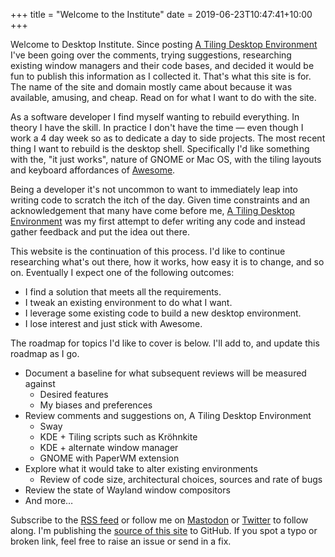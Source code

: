 +++
title = "Welcome to the Institute"
date = 2019-06-23T10:47:41+10:00
+++

Welcome to Desktop Institute. Since posting [A Tiling Desktop Environment] I've
been going over the comments, trying suggestions, researching existing window
managers and their code bases, and decided it would be fun to publish this
information as I collected it. That's what this site is for. The name of the
site and domain mostly came about because it was available, amusing, and cheap.
Read on for what I want to do with the site.

<!-- more -->

As a software developer I find myself wanting to rebuild everything. In theory
I have the skill. In practice I don't have the time &mdash; even though I work a
4 day week so as to dedicate a day to side projects. The most recent thing
I want to rebuild is the desktop shell. Specifically I'd like something with
the, "it just works", nature of GNOME or Mac OS, with the tiling layouts and
keyboard affordances of [Awesome].

Being a developer it's not uncommon to want to immediately leap into writing
code to scratch the itch of the day. Given time constraints and an
acknowledgement that many have come before me, [A Tiling Desktop Environment]
was my first attempt to defer writing any code and instead gather feedback and
put the idea out there.

This website is the continuation of this process. I'd like to continue researching
what's out there, how it works, how easy it is to change, and so on. Eventually I
expect one of the following outcomes:

* I find a solution that meets all the requirements.
* I tweak an existing environment to do what I want.
* I leverage some existing code to build a new desktop environment.
* I lose interest and just stick with Awesome.

The roadmap for topics I'd like to cover is below. I'll add to, and update this
roadmap as I go.

* Document a baseline for what subsequent reviews will be measured against
  * Desired features
  * My biases and preferences
* Review comments and suggestions on, A Tiling Desktop Environment
  * Sway
  * KDE + Tiling scripts such as Kröhnkite
  * KDE + alternate window manager
  * GNOME with PaperWM extension
* Explore what it would take to alter existing environments
  * Review of code size, architectural choices, sources and rate of bugs
* Review the state of Wayland window compositors
* And more…

Subscribe to the [RSS feed](/rss.xml) or follow me on [Mastodon] or [Twitter]
to follow along. I'm publishing the [source of this site][src] to GitHub. If
you spot a typo or broken link, feel free to raise an issue or send in a fix.

[A Tiling Desktop Environment]: https://bitcannon.net/post/pro-desktop/
[Awesome]: https://awesomewm.org/
[Kröhnkite]: https://github.com/esjeon/krohnkite
[Mastodon]: https://decentralised.social/wezm
[PaperWM]: https://github.com/paperwm/PaperWM
[src]: https://github.com/wezm/desktop.institute
[Sway]: https://github.com/swaywm/sway
[Twitter]: https://twitter.com/wezm

